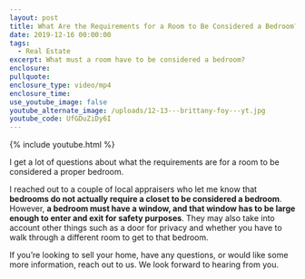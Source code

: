 ```yaml
---
layout: post
title: What Are the Requirements for a Room to Be Considered a Bedroom?
date: 2019-12-16 00:00:00
tags:
  - Real Estate
excerpt: What must a room have to be considered a bedroom?
enclosure:
pullquote:
enclosure_type: video/mp4
enclosure_time:
use_youtube_image: false
youtube_alternate_image: /uploads/12-13---brittany-foy---yt.jpg
youtube_code: UfGDuZiDy6I
---
```


{% include youtube.html %}

I get a lot of questions about what the requirements are for a room to be considered a proper bedroom.

I reached out to a couple of local appraisers who let me know that **bedrooms do not actually require a closet to be considered a bedroom**. However, **a bedroom must have a window, and that window has to be large enough to enter and exit for safety purposes**. They may also take into account other things such as a door for privacy and whether you have to walk through a different room to get to that bedroom.

If you’re looking to sell your home, have any questions, or would like some more information, reach out to us. We look forward to hearing from you.